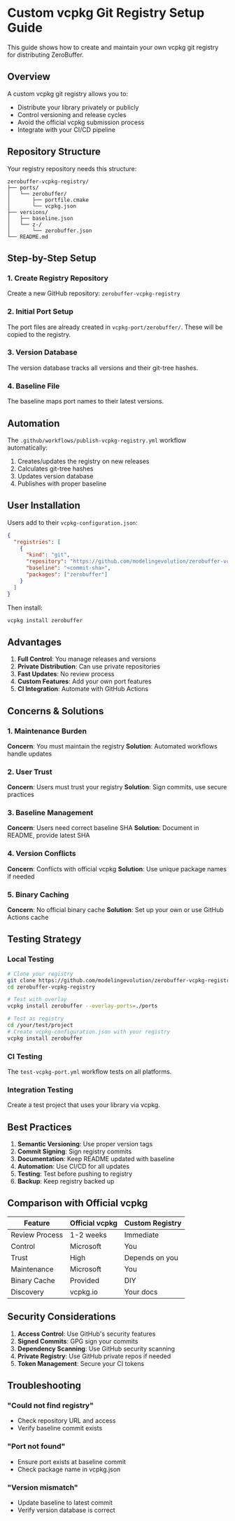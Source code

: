 # Custom vcpkg Git Registry Setup Guide

This guide shows how to create and maintain your own vcpkg git registry for distributing ZeroBuffer.

## Overview

A custom vcpkg git registry allows you to:
- Distribute your library privately or publicly
- Control versioning and release cycles
- Avoid the official vcpkg submission process
- Integrate with your CI/CD pipeline

## Repository Structure

Your registry repository needs this structure:

```
zerobuffer-vcpkg-registry/
├── ports/
│   └── zerobuffer/
│       ├── portfile.cmake
│       └── vcpkg.json
├── versions/
│   ├── baseline.json
│   └── z-/
│       └── zerobuffer.json
└── README.md
```

## Step-by-Step Setup

### 1. Create Registry Repository

Create a new GitHub repository: `zerobuffer-vcpkg-registry`

### 2. Initial Port Setup

The port files are already created in `vcpkg-port/zerobuffer/`. These will be copied to the registry.

### 3. Version Database

The version database tracks all versions and their git-tree hashes.

### 4. Baseline File

The baseline maps port names to their latest versions.

## Automation

The `.github/workflows/publish-vcpkg-registry.yml` workflow automatically:
1. Creates/updates the registry on new releases
2. Calculates git-tree hashes
3. Updates version database
4. Publishes with proper baseline

## User Installation

Users add to their `vcpkg-configuration.json`:

```json
{
  "registries": [
    {
      "kind": "git",
      "repository": "https://github.com/modelingevolution/zerobuffer-vcpkg-registry",
      "baseline": "<commit-sha>",
      "packages": ["zerobuffer"]
    }
  ]
}
```

Then install:
```bash
vcpkg install zerobuffer
```

## Advantages

1. **Full Control**: You manage releases and versions
2. **Private Distribution**: Can use private repositories
3. **Fast Updates**: No review process
4. **Custom Features**: Add your own port features
5. **CI Integration**: Automate with GitHub Actions

## Concerns & Solutions

### 1. Maintenance Burden
**Concern**: You must maintain the registry
**Solution**: Automated workflows handle updates

### 2. User Trust
**Concern**: Users must trust your registry
**Solution**: Sign commits, use secure practices

### 3. Baseline Management
**Concern**: Users need correct baseline SHA
**Solution**: Document in README, provide latest SHA

### 4. Version Conflicts
**Concern**: Conflicts with official vcpkg
**Solution**: Use unique package names if needed

### 5. Binary Caching
**Concern**: No official binary cache
**Solution**: Set up your own or use GitHub Actions cache

## Testing Strategy

### Local Testing
```bash
# Clone your registry
git clone https://github.com/modelingevolution/zerobuffer-vcpkg-registry
cd zerobuffer-vcpkg-registry

# Test with overlay
vcpkg install zerobuffer --overlay-ports=./ports

# Test as registry
cd /your/test/project
# Create vcpkg-configuration.json with your registry
vcpkg install zerobuffer
```

### CI Testing
The `test-vcpkg-port.yml` workflow tests on all platforms.

### Integration Testing
Create a test project that uses your library via vcpkg.

## Best Practices

1. **Semantic Versioning**: Use proper version tags
2. **Commit Signing**: Sign registry commits
3. **Documentation**: Keep README updated with baseline
4. **Automation**: Use CI/CD for all updates
5. **Testing**: Test before pushing to registry
6. **Backup**: Keep registry backed up

## Comparison with Official vcpkg

| Feature | Official vcpkg | Custom Registry |
|---------|---------------|-----------------|
| Review Process | 1-2 weeks | Immediate |
| Control | Microsoft | You |
| Trust | High | Depends on you |
| Maintenance | Microsoft | You |
| Binary Cache | Provided | DIY |
| Discovery | vcpkg.io | Your docs |

## Security Considerations

1. **Access Control**: Use GitHub's security features
2. **Signed Commits**: GPG sign your commits
3. **Dependency Scanning**: Use GitHub security scanning
4. **Private Registry**: Use GitHub private repos if needed
5. **Token Management**: Secure your CI tokens

## Troubleshooting

### "Could not find registry"
- Check repository URL and access
- Verify baseline commit exists

### "Port not found"
- Ensure port exists at baseline commit
- Check package name in vcpkg.json

### "Version mismatch"
- Update baseline to latest commit
- Verify version database is correct